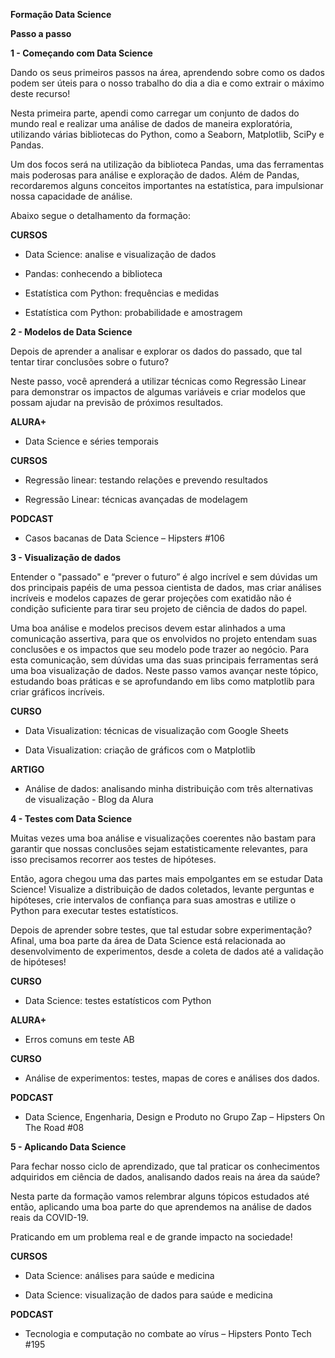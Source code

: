 **Formação Data Science**

**Passo a passo**

**1 - Começando com Data Science**

Dando os seus primeiros passos na área, aprendendo sobre como os dados podem ser úteis para o nosso trabalho do dia a dia e como extrair o máximo deste recurso!

Nesta primeira parte, apendi como carregar um conjunto de dados do mundo real e realizar uma análise de dados de maneira exploratória, utilizando várias bibliotecas do Python, como a Seaborn, Matplotlib, SciPy e Pandas.

Um dos focos será na utilização da biblioteca Pandas, uma das ferramentas mais poderosas para análise e exploração de dados. Além de Pandas, recordaremos alguns conceitos importantes na estatística, para impulsionar nossa capacidade de análise.

Abaixo segue o detalhamento da formação:

**CURSOS**

- Data Science: analise e visualização de dados

- Pandas: conhecendo a biblioteca

- Estatística com Python: frequências e medidas

- Estatística com Python: probabilidade e amostragem


**2 - Modelos de Data Science**

Depois de aprender a analisar e explorar os dados do passado, que tal tentar tirar conclusões sobre o futuro?

Neste passo, você aprenderá a utilizar técnicas como Regressão Linear para demonstrar os impactos de algumas variáveis e criar modelos que possam ajudar na previsão de próximos resultados.


**ALURA+**

- Data Science e séries temporais

**CURSOS** 

- Regressão linear: testando relações e prevendo resultados

- Regressão Linear: técnicas avançadas de modelagem

**PODCAST** 

- Casos bacanas de Data Science – Hipsters #106


**3 - Visualização de dados**

Entender o "passado" e “prever o futuro” é algo incrível e sem dúvidas um dos principais papéis de uma pessoa cientista de dados, mas criar análises incríveis e modelos capazes de gerar projeções com exatidão não é condição suficiente para tirar seu projeto de ciência de dados do papel.

Uma boa análise e modelos precisos devem estar alinhados a uma comunicação assertiva, para que os envolvidos no projeto entendam suas conclusões e os impactos que seu modelo pode trazer ao negócio. Para esta comunicação, sem dúvidas uma das suas principais ferramentas será uma boa visualização de dados. Neste passo vamos avançar neste tópico, estudando boas práticas e se aprofundando em libs como matplotlib para criar gráficos incríveis.


**CURSO**

- Data Visualization: técnicas de visualização com Google Sheets

- Data Visualization: criação de gráficos com o Matplotlib

**ARTIGO**

- Análise de dados: analisando minha distribuição com três alternativas de visualização - Blog da Alura


**4 - Testes com Data Science**

Muitas vezes uma boa análise e visualizações coerentes não bastam para garantir que nossas conclusões sejam estatisticamente relevantes, para isso precisamos recorrer aos testes de hipóteses.

Então, agora chegou uma das partes mais empolgantes em se estudar Data Science! Visualize a distribuição de dados coletados, levante perguntas e hipóteses, crie intervalos de confiança para suas amostras e utilize o Python para executar testes estatísticos.

Depois de aprender sobre testes, que tal estudar sobre experimentação? Afinal, uma boa parte da área de Data Science está relacionada ao desenvolvimento de experimentos, desde a coleta de dados até a validação de hipóteses!

**CURSO**

- Data Science: testes estatísticos com Python

**ALURA+**

- Erros comuns em teste AB

**CURSO**

- Análise de experimentos: testes, mapas de cores e análises dos dados.

**PODCAST**

- Data Science, Engenharia, Design e Produto no Grupo Zap – Hipsters On The Road #08


**5 - Aplicando Data Science**

Para fechar nosso ciclo de aprendizado, que tal praticar os conhecimentos adquiridos em ciência de dados, analisando dados reais na área da saúde?

Nesta parte da formação vamos relembrar alguns tópicos estudados até então, aplicando uma boa parte do que aprendemos na análise de dados reais da COVID-19.

Praticando em um problema real e de grande impacto na sociedade!

**CURSOS** 

- Data Science: análises para saúde e medicina

- Data Science: visualização de dados para saúde e medicina

**PODCAST**

- Tecnologia e computação no combate ao vírus – Hipsters Ponto Tech #195